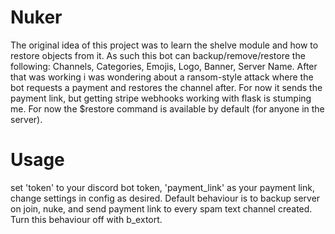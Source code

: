 # Nuker
  The original idea of this project was to learn the shelve module and how to restore objects from it. As such this bot can backup/remove/restore the following:
  Channels,
  Categories,
  Emojis,
  Logo,
  Banner,
  Server Name.
  After that was working i was wondering about a ransom-style attack where the bot requests a payment and restores the channel after. For now it sends the payment link, but getting stripe webhooks working with flask is stumping me. For now the $restore command is available by default (for anyone in the server).
  
  # Usage
  set 'token' to your discord bot token, 'payment_link' as your payment link, change settings in config as desired. Default behaviour is to backup server on join, nuke, and send payment link to every spam text channel created. Turn this behaviour off with b_extort.
